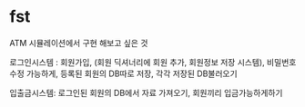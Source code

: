 # fst

ATM 시뮬레이션에서 구현 해보고 싶은 것


로그인시스템 : 
        회원가입,
        (회원 딕셔너리에 회원 추가, 회원정보 저장 시스템),
        비밀번호 수정 가능하게,
        등록된 회원의 DB따로 저장,
        각각 저장된 DB불러오기

입출금시스템:
        로그인된 회원의 DB에서 자료 가져오기,
        회원끼리 입금가능하게하기

